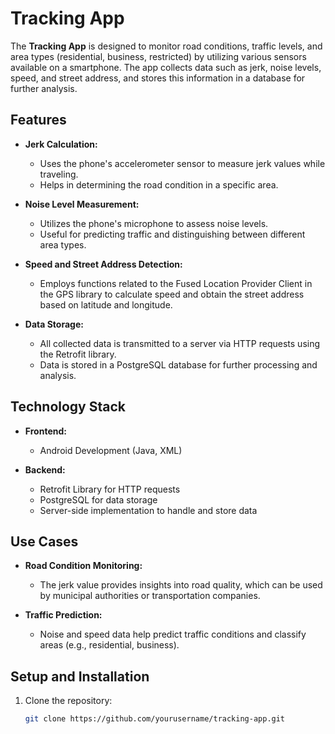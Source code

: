 # Tracking App

The **Tracking App** is designed to monitor road conditions, traffic levels, and area types (residential, business, restricted) by utilizing various sensors available on a smartphone. The app collects data such as jerk, noise levels, speed, and street address, and stores this information in a database for further analysis.

## Features

- **Jerk Calculation:** 
  - Uses the phone's accelerometer sensor to measure jerk values while traveling.
  - Helps in determining the road condition in a specific area.

- **Noise Level Measurement:**
  - Utilizes the phone's microphone to assess noise levels.
  - Useful for predicting traffic and distinguishing between different area types.

- **Speed and Street Address Detection:**
  - Employs functions related to the Fused Location Provider Client in the GPS library to calculate speed and obtain the street address based on latitude and longitude.

- **Data Storage:**
  - All collected data is transmitted to a server via HTTP requests using the Retrofit library.
  - Data is stored in a PostgreSQL database for further processing and analysis.

## Technology Stack

- **Frontend:**
  - Android Development (Java, XML)
  
- **Backend:**
  - Retrofit Library for HTTP requests
  - PostgreSQL for data storage
  - Server-side implementation to handle and store data

## Use Cases

- **Road Condition Monitoring:**
  - The jerk value provides insights into road quality, which can be used by municipal authorities or transportation companies.

- **Traffic Prediction:**
  - Noise and speed data help predict traffic conditions and classify areas (e.g., residential, business).

## Setup and Installation

1. Clone the repository:
   ```bash
   git clone https://github.com/yourusername/tracking-app.git
